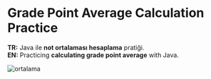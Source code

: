 # Grade Point Average Calculation Practice

<b>TR:</b> Java ile <b>not ortalaması hesaplama</b> pratiği.<br>
<b>EN:</b> Practicing <b>calculating grade point average</b> with Java.<br>

![ortalama](https://user-images.githubusercontent.com/109991448/200262003-3074ea28-e66e-42bf-afa5-d4d6a38fa704.png)


